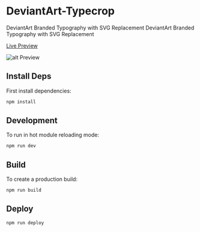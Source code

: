 # DeviantArt-Typecrop
DeviantArt Branded Typography with SVG Replacement	DeviantArt Branded Typography with SVG Replacement

[Live Preview ](https://deviantart-typecrop.web.app/)

![alt Preview](https://github.com/marioluevanos/DA-TypeCrop/blob/master/preview.jpg)

## Install Deps

First install dependencies:

```sh
npm install
```

## Development

To run in hot module reloading mode:

```sh
npm run dev
```

## Build

To create a production build:

```sh
npm run build
```

## Deploy

```sh
npm run deploy
```
